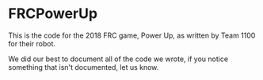 # FRCPowerUp
This is the code for the 2018 FRC game, Power Up, as written by Team 1100 for their robot.

We did our best to document all of the code we wrote, if you notice something that isn't documented, let us know.
